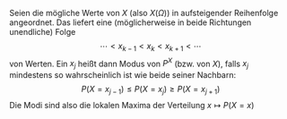 Seien die mögliche Werte von $X$ (also $X(\Omega)$) in aufsteigender Reihenfolge angeordnet. Das liefert eine (möglicherweise in beide Richtungen unendliche) Folge
$$\cdots < x_{k-1} < x_k < x_{k+1} < \cdots$$
von Werten. Ein $x_j$ heißt dann Modus von $P^X$ (bzw. von $X$), falls $x_j$ mindestens so wahrscheinlich ist wie beide seiner Nachbarn:
$$P(X=x_{j-1}) \leq P(X=x_j) \geq P(X=x_{j+1})$$
Die Modi sind also die lokalen Maxima der Verteilung $x \mapsto P(X=x)$